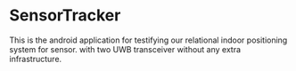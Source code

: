 # SensorTracker
This is the android application for testifying our relational indoor positioning system for sensor.  with two UWB transceiver without any extra infrastructure.

